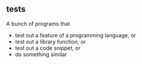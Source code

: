 tests
-----

A bunch of programs that
- test out a feature of a programming language, or
- test out a library function, or
- test out a code snippet, or
- do something similar
